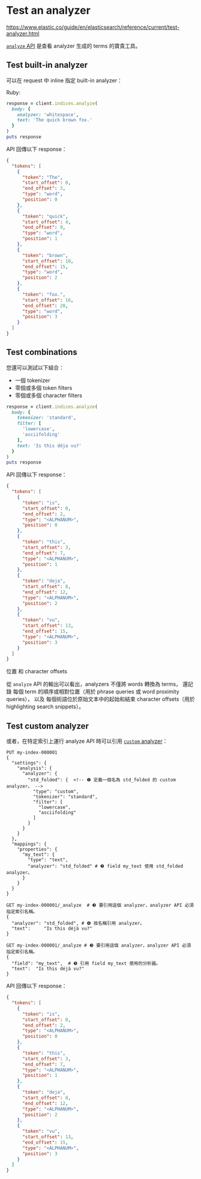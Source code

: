 # Test an analyzer

https://www.elastic.co/guide/en/elasticsearch/reference/current/test-analyzer.html

[`analyze` API](https://www.elastic.co/guide/en/elasticsearch/reference/current/indices-analyze.html) 
是查看 analyzer 生成的 terms 的寶貴工具。 

## Test built-in analyzer

可以在 request 中 inline 指定 built-in analyzer：

Ruby:

```ruby
response = client.indices.analyze(
  body: {
    analyzer: 'whitespace',
    text: 'The quick brown fox.'
  }
)
puts response
```

API 回傳以下 response：

```json
{
  "tokens": [
    {
      "token": "The",
      "start_offset": 0,
      "end_offset": 3,
      "type": "word",
      "position": 0
    },
    {
      "token": "quick",
      "start_offset": 4,
      "end_offset": 9,
      "type": "word",
      "position": 1
    },
    {
      "token": "brown",
      "start_offset": 10,
      "end_offset": 15,
      "type": "word",
      "position": 2
    },
    {
      "token": "fox.",
      "start_offset": 16,
      "end_offset": 20,
      "type": "word",
      "position": 3
    }
  ]
}
```

## Test combinations

您還可以測試以下組合：

* 一個 tokenizer
* 零個或多個 token filters
* 零個或多個 character filters

```ruby
response = client.indices.analyze(
  body: {
    tokenizer: 'standard',
    filter: [
      'lowercase',
      'asciifolding'
    ],
    text: 'Is this déja vu?'
  }
)
puts response
```

API 回傳以下 response：

```json
{
  "tokens": [
    {
      "token": "is",
      "start_offset": 0,
      "end_offset": 2,
      "type": "<ALPHANUM>",
      "position": 0
    },
    {
      "token": "this",
      "start_offset": 3,
      "end_offset": 7,
      "type": "<ALPHANUM>",
      "position": 1
    },
    {
      "token": "deja",
      "start_offset": 8,
      "end_offset": 12,
      "type": "<ALPHANUM>",
      "position": 2
    },
    {
      "token": "vu",
      "start_offset": 13,
      "end_offset": 15,
      "type": "<ALPHANUM>",
      "position": 3
    }
  ]
}
```

位置 和 character offsets

從 `analyze` API 的輸出可以看出，analyzers 不僅將 words 轉換為 terms，
還記錄 每個 term 的順序或相對位置（用於 phrase queries 或 word proximity queries），
以及 每個術語位於原始文本中的起始和結束 character offsets（用於 highlighting search snippets）。 

## Test custom analyzer

或者，在特定索引上運行 analyze API 時可以引用 [`custom` analyzer](https://www.elastic.co/guide/en/elasticsearch/reference/current/analysis-custom-analyzer.html)：

```HTTP
PUT my-index-000001
{
  "settings": {
    "analysis": {
      "analyzer": {
        "std_folded": {  <!-- ❶ 定義一個名為 std_folded 的 custom analyzer。 -->
          "type": "custom",
          "tokenizer": "standard",
          "filter": [
            "lowercase",
            "asciifolding"
          ]
        }
      }
    }
  },
  "mappings": {
    "properties": {
      "my_text": {
        "type": "text",
        "analyzer": "std_folded" # ❷ field my_text 使用 std_folded analyzer。
      }
    }
  }
}

GET my-index-000001/_analyze  # ❸ 要引用這個 analyzer，analyzer API 必須指定索引名稱。
{
  "analyzer": "std_folded", # ❹ 按名稱引用 analyzer。
  "text":     "Is this déjà vu?"
}

GET my-index-000001/_analyze # ❸ 要引用這個 analyzer，analyzer API 必須指定索引名稱。
{
  "field": "my_text",  # ❺ 引用 field my_text 使用的分析器。
  "text":  "Is this déjà vu?"
}
```

API 回傳以下 response：

```json
{
  "tokens": [
    {
      "token": "is",
      "start_offset": 0,
      "end_offset": 2,
      "type": "<ALPHANUM>",
      "position": 0
    },
    {
      "token": "this",
      "start_offset": 3,
      "end_offset": 7,
      "type": "<ALPHANUM>",
      "position": 1
    },
    {
      "token": "deja",
      "start_offset": 8,
      "end_offset": 12,
      "type": "<ALPHANUM>",
      "position": 2
    },
    {
      "token": "vu",
      "start_offset": 13,
      "end_offset": 15,
      "type": "<ALPHANUM>",
      "position": 3
    }
  ]
}
```
